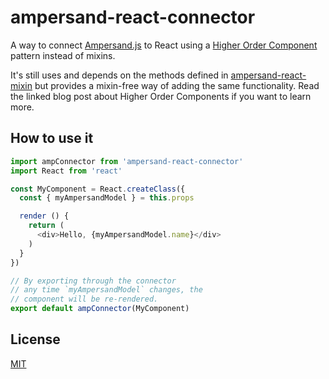 # ampersand-react-connector

A way to connect [Ampersand.js](https://ampersandjs.com) to React using a [Higher Order Component](https://medium.com/@dan_abramov/mixins-are-dead-long-live-higher-order-components-94a0d2f9e750) pattern instead of mixins.

It's still uses and depends on the methods defined in [ampersand-react-mixin](https://github.com/ampersandjs/ampersand-react-mixin) but provides a mixin-free way of adding the same functionality. Read the linked blog post about Higher Order Components if you want to learn more. 

## How to use it

```js
import ampConnector from 'ampersand-react-connector'
import React from 'react'

const MyComponent = React.createClass({
  const { myAmpersandModel } = this.props

  render () {
    return (
      <div>Hello, {myAmpersandModel.name}</div>
    )
  }
})

// By exporting through the connector
// any time `myAmpersandModel` changes, the
// component will be re-rendered.
export default ampConnector(MyComponent)

```

## License

[MIT](http://mit.joreteg.com)